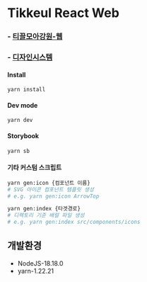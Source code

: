 # Tikkeul React Web

### - [티끌모아강원-웹](https://tikkeul.netlify.app/)
### - [디자인시스템](https://66c405b6b83833a9c5e7136e-tyfytnqvsl.chromatic.com/)

#### Install

```
yarn install
```

#### Dev mode

```
yarn dev
```

#### Storybook

```
yarn sb
```

#### 기타 커스텀 스크립트

```bash
yarn gen:icon {컴포넌트 이름}  
# SVG 아이콘 컴포넌트 템플릿 생성
# e.g. yarn gen:icon ArrowTop  

yarn gen:index {타겟경로}  
# 디렉토리 기준 배럴 파일 생성
# e.g. yarn gen:index src/components/icons
```

## 개발환경

- NodeJS-18.18.0
- yarn-1.22.21
